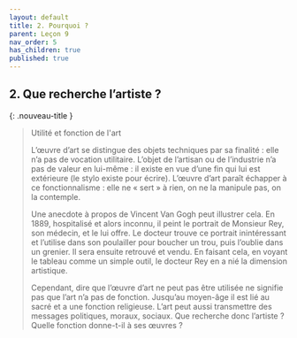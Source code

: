 ```yaml
---
layout: default
title: 2. Pourquoi ?
parent: Leçon 9
nav_order: 5
has_children: true
published: true
---
```


## 2. Que recherche l’artiste ?

{: .nouveau-title }
> Utilité et fonction de l'art
>
> L’œuvre d’art se distingue des objets techniques par sa finalité : elle n’a pas de vocation utilitaire. L’objet de l’artisan ou de l’industrie n’a pas de valeur en lui-même : il existe en vue d’une fin qui lui est extérieure (le stylo existe pour écrire). L’œuvre d’art paraît échapper à ce fonctionnalisme : elle ne « sert » à rien, on ne la manipule pas, on la contemple. 
>
> Une anecdote à propos de Vincent Van Gogh peut illustrer cela. En 1889, hospitalisé et alors inconnu, il peint le portrait de Monsieur Rey, son médecin, et le lui offre. Le docteur trouve ce portrait inintéressant et l’utilise dans son poulailler pour boucher un trou, puis l’oublie dans un grenier. Il sera ensuite retrouvé et vendu. En faisant cela, en voyant le tableau comme un simple outil, le docteur Rey en a nié la dimension artistique.
>
> Cependant, dire que l’œuvre d’art ne peut pas être utilisée ne signifie pas que l’art n’a pas de fonction. Jusqu’au moyen-âge il est lié au sacré et a une fonction religieuse. L’art peut aussi transmettre des messages politiques, moraux, sociaux. 
Que recherche donc l’artiste ? Quelle fonction donne-t-il à ses œuvres ?
